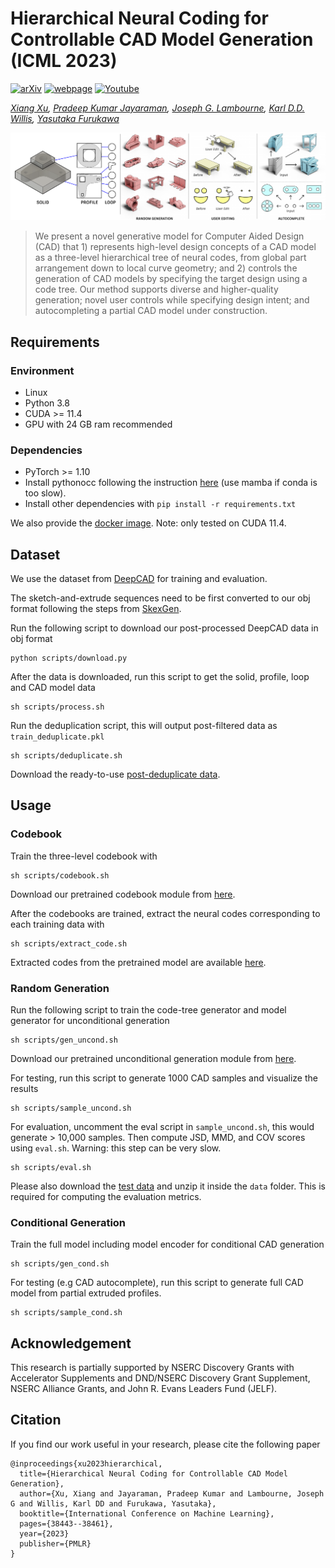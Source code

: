 # Hierarchical Neural Coding for Controllable CAD Model Generation (ICML 2023)

[![arXiv](https://img.shields.io/badge/📃-arXiv%20-red.svg)](https://arxiv.org/abs/2307.00149)
[![webpage](https://img.shields.io/badge/🌐-Website%20-blue.svg)](https://hnc-cad.github.io) 
[![Youtube](https://img.shields.io/badge/📽️-Video%20-orchid.svg)](https://www.youtube.com/watch?v=1XVUJIKioO4)

*[Xiang Xu](https://samxuxiang.github.io/), [Pradeep Kumar Jayaraman](https://www.research.autodesk.com/people/pradeep-kumar-jayaraman/), [Joseph G. Lambourne](https://www.research.autodesk.com/people/joseph-george-lambourne/), [Karl D.D. Willis](https://www.karlddwillis.com/), [Yasutaka Furukawa](https://www.cs.sfu.ca/~furukawa/)*

![alt HNCode](resources/teaser.png)

> We present a novel generative model for
Computer Aided Design (CAD) that 1) represents high-level design concepts of a CAD model as a
three-level hierarchical tree of neural codes, from global part arrangement down to local curve geometry; and 2) controls the generation of CAD models by specifying the target design using a code tree. Our method supports diverse and higher-quality generation; novel user controls while specifying design intent; and autocompleting a partial CAD model under construction.


## Requirements

### Environment
- Linux
- Python 3.8
- CUDA >= 11.4
- GPU with 24 GB ram recommended

### Dependencies
- PyTorch >= 1.10
- Install pythonocc following the instruction [here](https://github.com/tpaviot/pythonocc-core) (use mamba if conda is too slow).
- Install other dependencies with ```pip install -r requirements.txt```

We also provide the [docker image](https://hub.docker.com/r/samxuxiang/skexgen). Note: only tested on CUDA 11.4. 


## Dataset 
We use the dataset from [DeepCAD](https://github.com/ChrisWu1997/DeepCAD) for training and evaluation.

The sketch-and-extrude sequences need to be first converted to our obj format following the steps from [SkexGen](https://github.com/samxuxiang/SkexGen). 

Run the following script to download our post-processed DeepCAD data in obj format

    python scripts/download.py


After the data is downloaded, run this script to get the solid, profile, loop and CAD model data

    sh scripts/process.sh


Run the deduplication script, this will output post-filtered data as ```train_deduplicate.pkl```

    sh scripts/deduplicate.sh

Download the ready-to-use [post-deduplicate data](https://drive.google.com/file/d/1U4UuhFzs7BenViVD5tqoQzH72jbE_oKi/view?usp=sharing).



## Usage

### Codebook 
Train the three-level codebook with

    sh scripts/codebook.sh

Download our pretrained codebook module from [here](https://drive.google.com/file/d/1UXvF3fsRM1RxxtArxvBu--t0foU_6ZwR/view?usp=sharing). 

After the codebooks are trained, extract the neural codes corresponding to each training data with

    sh scripts/extract_code.sh

Extracted codes from the pretrained model are available [here](https://drive.google.com/file/d/1uoCcwMGFftgouaH4evg0dDKfS3MtgEIR/view?usp=sharing).


### Random Generation
Run the following script to train the code-tree generator and model generator for unconditional generation

    sh scripts/gen_uncond.sh

Download our pretrained unconditional generation module from [here](https://drive.google.com/file/d/142PMsq3i0mXJMnCkcf-o63DBrU0fe6Sj/view?usp=sharing). 

For testing, run this script to generate 1000 CAD samples and visualize the results

    sh scripts/sample_uncond.sh

For evaluation, uncomment the eval script in ```sample_uncond.sh```, this would generate > 10,000 samples. Then compute JSD, MMD, and COV scores using ```eval.sh```. Warning: this step can be very slow.

    sh scripts/eval.sh

Please also download the [test data](https://drive.google.com/file/d/1FhONYaJTK2vkayfDKH5TaHXDyjl2f4f-/view?usp=sharing) and unzip it inside the ```data``` folder. This is required for computing the evaluation metrics.


### Conditional Generation

Train the full model including model encoder for conditional CAD generation

    sh scripts/gen_cond.sh

For testing (e.g CAD autocomplete), run this script to generate full CAD model from partial extruded profiles.

    sh scripts/sample_cond.sh




## Acknowledgement
This research is partially supported by NSERC Discovery Grants with Accelerator Supplements and DND/NSERC Discovery Grant Supplement, NSERC Alliance Grants, and John R. Evans Leaders Fund (JELF).


## Citation
If you find our work useful in your research, please cite the following paper
```
@inproceedings{xu2023hierarchical,
  title={Hierarchical Neural Coding for Controllable CAD Model Generation},
  author={Xu, Xiang and Jayaraman, Pradeep Kumar and Lambourne, Joseph G and Willis, Karl DD and Furukawa, Yasutaka},
  booktitle={International Conference on Machine Learning},
  pages={38443--38461},
  year={2023}
  publisher={PMLR}
}
```

